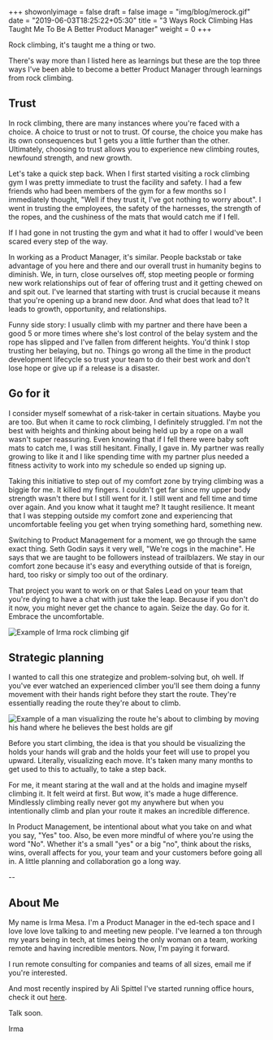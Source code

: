 +++
showonlyimage = false
draft = false
image = "img/blog/merock.gif"
date = "2019-06-03T18:25:22+05:30"
title = "3 Ways Rock Climbing Has Taught Me To Be A Better Product Manager"
weight = 0
+++

Rock climbing, it's taught me a thing or two.

<!--more-->

There's way more than I listed here as learnings but these are the top three ways I've been able to become a better Product Manager through learnings from rock climbing.

## Trust

In rock climbing, there are many instances where you're faced with a choice. A choice to trust or not to trust. Of course, the choice you make has its own consequences but 1 gets you a little further than the other. Ultimately, choosing to trust allows you to experience new climbing routes, newfound strength, and new growth.

Let's take a quick step back. When I first started visiting a rock climbing gym I was pretty immediate to trust the facility and safety. I had a few friends who had been members of the gym for a few months so I immediately thought, "Well if they trust it, I've got nothing to worry about". I went in trusting the employees, the safety of the harnesses, the strength of the ropes, and the cushiness of the mats that would catch me if I fell.

If I had gone in not trusting the gym and what it had to offer I would've been scared every step of the way.

In working as a Product Manager, it's similar. People backstab or take advantage of you here and there and our overall trust in humanity begins to diminish. We, in turn, close ourselves off, stop meeting people or forming new work relationships out of fear of offering trust and it getting chewed on and spit out. I've learned that starting with trust is crucial because it means that you're opening up a brand new door. And what does that lead to? It leads to growth, opportunity, and relationships.

Funny side story: I usually climb with my partner and there have been a good 5 or more times where she's lost control of the belay system and the rope has slipped and I've fallen from different heights. You'd think I stop trusting her belaying, but no. Things go wrong all the time in the product development lifecycle so trust your team to do their best work and don't lose hope or give up if a release is a disaster.

## Go for it

I consider myself somewhat of a risk-taker in certain situations. Maybe you are too. But when it came to rock climbing, I definitely struggled. I'm not the best with heights and thinking about being held up by a rope on a wall wasn't super reassuring. Even knowing that if I fell there were baby soft mats to catch me, I was still hesitant. Finally, I gave in. My partner was really growing to like it and I like spending time with my partner plus needed a fitness activity to work into my schedule so ended up signing up.

Taking this initiative to step out of my comfort zone by trying climbing was a biggie for me. It killed my fingers. I couldn't get far since my upper body strength wasn't there but I still went for it. I still went and fell time and time over again. And you know what it taught me? It taught resilience. It meant that I was stepping outside my comfort zone and experiencing that uncomfortable feeling you get when trying something hard, something new.

Switching to Product Management for a moment, we go through the same exact thing. Seth Godin says it very well, "We're cogs in the machine". He says that we are taught to be followers instead of trailblazers. We stay in our comfort zone because it's easy and everything outside of that is foreign, hard, too risky or simply too out of the ordinary.

That project you want to work on or that Sales Lead on your team that you're dying to have a chat with just take the leap. Because if you don't do it now, you might never get the chance to again. Seize the day. Go for it. Embrace the uncomfortable.

![Example of Irma rock climbing gif](/img/blog/merock.gif)

## Strategic planning

I wanted to call this one strategize and problem-solving but, oh well. If you've ever watched an experienced climber you'll see them doing a funny movement with their hands right before they start the route. They're essentially reading the route they're about to climb.

![Example of a man visualizing the route he's about to climbing by moving his hand where he believes the best holds are gif](/img/blog/rockentry.gif)

Before you start climbing, the idea is that you should be visualizing the holds your hands will grab and the holds your feet will use to propel you upward. Literally, visualizing each move. It's taken many many months to get used to this to actually, to take a step back.

For me, it meant staring at the wall and at the holds and imagine myself climbing it. It felt weird at first. But wow, it's made a huge difference. Mindlessly climbing really never got my anywhere but when you intentionally climb and plan your route it makes an incredible difference.

In Product Management, be intentional about what you take on and what you say, "Yes" too. Also, be even more mindful of where you're using the word "No". Whether it's a small "yes" or a big "no", think about the risks, wins, overall affects for you, your team and your customers before going all in. A little planning and collaboration go a long way.

--

## About Me

My name is Irma Mesa. I'm a Product Manager in the ed-tech space and I love love love talking to and meeting new people. I've learned a ton through my years being in tech, at times being the only woman on a team, working remote and having incredible mentors. Now, I'm paying it forward.

I run remote consulting for companies and teams of all sizes, email me if you're interested.

And most recently inspired by Ali Spittel I've started running office hours, check it out [here](https://calendly.com/_justirma).

Talk soon.

Irma
